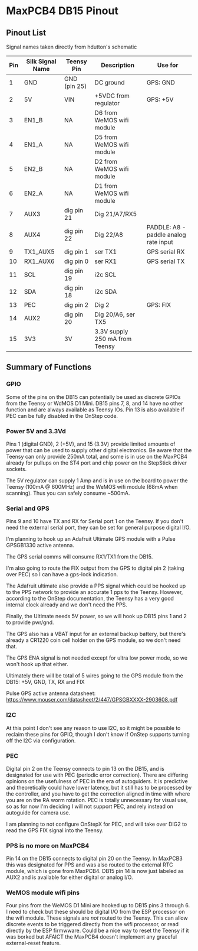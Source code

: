 # MaxPCB4 DB15 Pinout

## Pinout List

Signal names taken directly from hdutton's schematic

| Pin | Silk Signal Name | Teensy Pin   | Description                 | Use for
| --- | ---              | ---          | ---                         | ---
|  1  | GND              | GND (pin 25) | DC ground                   | GPS: GND
|  2  | 5V               | VIN          | +5VDC from regulator        | GPS: +5V
|  3  | EN1_B            | NA           | D6 from WeMOS wifi module   | 
|  4  | EN1_A            | NA           | D5 from WeMOS wifi module   | 
|  5  | EN2_B            | NA           | D2 from WeMOS wifi module   |
|  6  | EN2_A            | NA           | D1 from WeMOS wifi module   | 
|  7  | AUX3             | dig pin 21   | Dig 21/A7/RX5               | 
|  8  | AUX4             | dig pin 22   | Dig 22/A8                   | PADDLE: A8 - paddle analog rate input
|  9  | TX1_AUX5         | dig pin 1    | ser TX1                     | GPS serial RX
| 10  | RX1_AUX6         | dig pin 0    | ser RX1                     | GPS serial TX
| 11  | SCL              | dig pin 19   | i2c SCL                     |
| 12  | SDA              | dig pin 18   | i2c SDA                     | 
| 13  | PEC              | dig pin 2    | Dig 2                       | GPS: FIX
| 14  | AUX2             | dig pin 20   | Dig 20/A6, ser TX5          | 
| 15  | 3V3              | 3V           | 3.3V supply 250 mA from Teensy | 

## Summary of Functions

### GPIO

Some of the pins on the DB15 can potentially be used as discrete GPIOs from the Teensy or WdMOS D1 Mini.  DB15 pins 7, 8, and 14 have no other function and are always available as Teensy IOs.  Pin 13 is also available if PEC can be fully disabled in the OnStep code.

### Power 5V and 3.3Vd

Pins 1 (digital GND), 2 (+5V), and 15 (3.3V) provide limited amounts of power that can be used to supply other digital electronics.  Be aware that the Teensy can only provide 250mA total, and some is in use on the MaxPCB4 already for pullups on the ST4 port and chip power on the StepStick driver sockets.  

The 5V regulator can supply 1 Amp and is in use on the board to power the Teensy (100mA @ 600MHz) and the WeMOS wifi module (68mA when scanning).  Thus you can safely consume ~500mA.

### Serial and GPS

Pins 9 and 10 have TX and RX for Serial port 1 on the Teensy.  If you don't need the external serial port, they can be set for general purpose digital I/O.

I'm planning to hook up an Adafruit Ultimate GPS module with a Pulse GPSGB1330 active antenna.

The GPS serial comms will consume RX1/TX1 from the DB15.

I'm also going to route the FIX output from the GPS to digital pin 2 (taking over PEC) so I can have a gps-lock indication.

The Adafruit ultimate also provide a PPS signal which could be hooked up to the PPS network to provide an accurate 1 pps to the Teensy.
However, according to the OnStep documentation, the Teensy has a very good internal clock already and we don't need the PPS.

Finally, the Ultimate needs 5V power, so we will hook up DB15 pins 1 and 2 to provide pwr/gnd.

The GPS also has a VBAT input for an external backup battery, but there's already a CR1220 coin cell
holder on the GPS module, so we don't need that.

The GPS ENA signal is not needed except for ultra low power mode, so we won't hook up that either.  

Ultimately there will be total of 5 wires going to the GPS module from the DB15: +5V, GND, TX, RX and FIX

Pulse GPS active antenna datasheet: https://www.mouser.com/datasheet/2/447/GPSGBXXXX-2903608.pdf


### I2C

At this point I don't see any reason to use I2C, so it might be possible to reclaim these pins for GPIO, though I don't know if OnStep supports turning off the I2C via configuration.

### PEC

Digital pin 2 on the Teensy connects to pin 13 on the DB15, and is designated for use with PEC (periodic error correction).
There are differing opinions on the usefulness of PEC in the era of autoguiders.
It is predictive and theoretically could have lower latency, but it still has to be processed by the
controller, and you have to get the correction aligned in time with where you are on the RA worm rotation. PEC is totally unnecessary for
visual use, so as for now I'm deciding I will not support PEC, and rely instead on autoguide for camera use.

I am planning to not configure OnStepX for PEC, and will take over DIG2 to read the GPS FIX signal into the Teensy.

### PPS is no more on MaxPCB4

Pin 14 on the DB15 connects to digital pin 20 on the Teensy.  In MaxPCB3 this was designated for PPS and was also routed to
the external RTC module, which is gone from MaxPCB4.  DB15 pin 14 is now just labeled as AUX2 and is available for either
digital or analog I/O.  

### WeMOS module wifi pins

Four pins from the WeMOS D1 Mini are hooked up to DB15 pins 3 through 6.  I need to check but these should be digital I/O from
the ESP processor on the wifi module.  These signals are *not* routed to the Teensy.  This can allow discrete events to be triggered
directly from the wifi processor, or read directly by the ESP firmwware.  Could be a nice way to reset the Teensy if it was borked
but AFAICT the MaxPCB4 doesn't implement any graceful external-reset feature.

